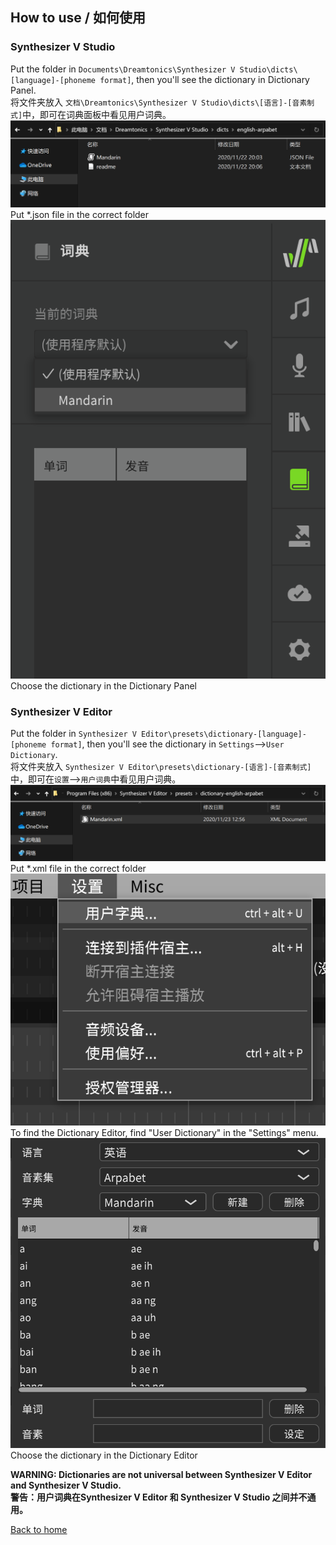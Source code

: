 ## How to use / 如何使用
### Synthesizer V Studio
Put the folder in `Documents\Dreamtonics\Synthesizer V Studio\dicts\[language]-[phoneme format]`, then you'll see the dictionary in Dictionary Panel.  
将文件夹放入 `文档\Dreamtonics\Synthesizer V Studio\dicts\[语言]-[音素制式]`中，即可在词典面板中看见用户词典。  
![Put *.json file in the correct folder](/assets/R2win-1.png)  
Put *.json file in the correct folder  
![Choose the dictionary in the Dictionary Panel](/assets/R2win-2.png)  
Choose the dictionary in the Dictionary Panel  
### Synthesizer V Editor
Put the folder in `Synthesizer V Editor\presets\dictionary-[language]-[phoneme format]`, then you'll see the dictionary in `Settings`-->`User Dictionary`.  
将文件夹放入 `Synthesizer V Editor\presets\dictionary-[语言]-[音素制式]`中，即可在`设置`-->`用户词典`中看见用户词典。
![Put *.xml file in the correct folder](/assets/R1win-1.png)  
Put *.xml file in the correct folder  
![To find the Dictionary Editor, find "User Dictionary" in the "Settings" menu.](/assets/R1win-2.png)  
To find the Dictionary Editor, find "User Dictionary" in the "Settings" menu.  
![Choose the dictionary in the Dictionary Editor](/assets/R1win-3.png)  
Choose the dictionary in the Dictionary Editor  
  
**WARNING: Dictionaries are not universal between Synthesizer V Editor and Synthesizer V Studio.**  
**警告：用户词典在Synthesizer V Editor 和 Synthesizer V Studio 之间并不通用。**   
  
  [Back to home](/synthv-dictionaries/index)
